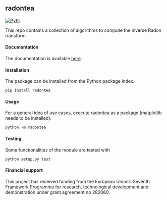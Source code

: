 ## radontea
[![PyPI](http://img.shields.io/pypi/v/radontea.png)](https://pypi.python.org/pypi/radontea)

This repo contains a collection of algorithms to compute the inverse
Radon transform.


#### Documentation
The documentation is available [here](http://paulmueller.github.io/radontea/).


#### Installation
The package can be installed from the Python package index.

    pip install radontea


#### Usage
For a general idea of use cases, execute radontea as a package
(matplotlib needs to be installed):

    python -m radontea


#### Testing
Some functionalities of the module are tested with

    python setup.py test


#### Financial support
This project has received funding from the European Union’s Seventh
Framework Programme for research, technological development and
demonstration under grant agreement no 282060.
